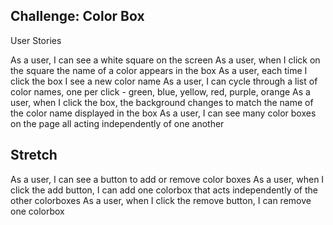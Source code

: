 ## Challenge: Color Box

User Stories

As a user, I can see a white square on the screen
As a user, when I click on the square the name of a color appears in the box
As a user, each time I click the box I see a new color name
As a user, I can cycle through a list of color names, one per click - green, blue, yellow, red, purple, orange
As a user, when I click the box, the background changes to match the name of the color name displayed in the box
As a user, I can see many color boxes on the page all acting independently of one another


## Stretch 

As a user, I can see a button to add or remove color boxes
As a user, when I click the add button, I can add one colorbox that acts independently of the other colorboxes
As a user, when I click the remove button, I can remove one colorbox